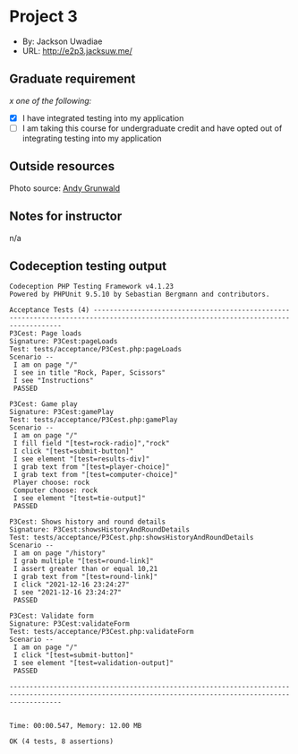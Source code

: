 # Project 3
+ By: Jackson Uwadiae
+ URL: http://e2p3.jacksuw.me/

## Graduate requirement
*x one of the following:*
+ [x] I have integrated testing into my application
+ [ ] I am taking this course for undergraduate credit and have opted out of integrating testing into my application

## Outside resources
Photo source: [Andy Grunwald](https://andygrunwald.com/blog/playing-rockpaperscissors-with-500-people/)

## Notes for instructor
n/a

## Codeception testing output
```
Codeception PHP Testing Framework v4.1.23
Powered by PHPUnit 9.5.10 by Sebastian Bergmann and contributors.

Acceptance Tests (4) ------------------------------------------------------------------------------------------------------------------------------------
P3Cest: Page loads
Signature: P3Cest:pageLoads
Test: tests/acceptance/P3Cest.php:pageLoads
Scenario --
 I am on page "/"
 I see in title "Rock, Paper, Scissors"
 I see "Instructions"
 PASSED 

P3Cest: Game play
Signature: P3Cest:gamePlay
Test: tests/acceptance/P3Cest.php:gamePlay
Scenario --
 I am on page "/"
 I fill field "[test=rock-radio]","rock"
 I click "[test=submit-button]"
 I see element "[test=results-div]"
 I grab text from "[test=player-choice]"
 I grab text from "[test=computer-choice]"
 Player choose: rock
 Computer choose: rock
 I see element "[test=tie-output]"
 PASSED 

P3Cest: Shows history and round details
Signature: P3Cest:showsHistoryAndRoundDetails
Test: tests/acceptance/P3Cest.php:showsHistoryAndRoundDetails
Scenario --
 I am on page "/history"
 I grab multiple "[test=round-link]"
 I assert greater than or equal 10,21
 I grab text from "[test=round-link]"
 I click "2021-12-16 23:24:27"
 I see "2021-12-16 23:24:27"
 PASSED 

P3Cest: Validate form
Signature: P3Cest:validateForm
Test: tests/acceptance/P3Cest.php:validateForm
Scenario --
 I am on page "/"
 I click "[test=submit-button]"
 I see element "[test=validation-output]"
 PASSED 

---------------------------------------------------------------------------------------------------------------------------------------------------------


Time: 00:00.547, Memory: 12.00 MB

OK (4 tests, 8 assertions)

```